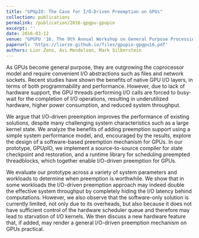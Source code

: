 ```yaml
---
title: "GPUpIO: The Case for I/O-Driven Preemption on GPUs"
collection: publications
permalink: /publication/2016-gpgpu-gpupio
excerpt: ''
date: 2016-03-12
venue: "GPGPU '16, The 9th Annual Workshop on General Purpose Processing Using Graphics Processing Unit, 2016"
paperurl: 'https://liorze.github.io/files/gpupio-gpgpu16.pdf'
authors: Lior Zeno, Avi Mendelson, Mark Silberstein
---
```

As GPUs become general purpose, they are outgrowing the coprocessor model and require convenient I/O abstractions such as
files and network sockets. Recent studies have shown the benefits
of native GPU I/O layers, in terms of both programmability and
performance. However, due to lack of hardware support, the GPU
threads performing I/O calls are forced to busy-wait for the completion of I/O operations, resulting in underutilized hardware, higher
power consumption, and reduced system throughput.

We argue that I/O-driven preemption improves the performance
of existing solutions, despite many challenging system characteristics such as a large kernel state. We analyze the benefits of adding
preemption support using a simple system performance model, and,
encouraged by the results, explore the design of a software-based
preemption mechanism for GPUs. In our prototype, GPUpIO, we
implement a source-to-source compiler for state checkpoint and
restoration, and a runtime library for scheduling preempted threadblocks, which together enable I/O-driven preemption for GPUs.

We evaluate our prototype across a variety of system parameters
and workloads to determine when preemption is worthwhile. We
show that in some workloads the I/O-driven preemption approach
may indeed double the effective system throughput by completely
hiding the I/O latency behind computations. However, we also observe that the software-only solution is currently limited, not only
due to its overheads, but also because it does not have sufficient
control of the hardware scheduler queue and therefore may lead to
starvation of I/O kernels. We then discuss a new hardware feature
that, if added, may render a general I/O-driven preemption mechanism on GPUs practical.

